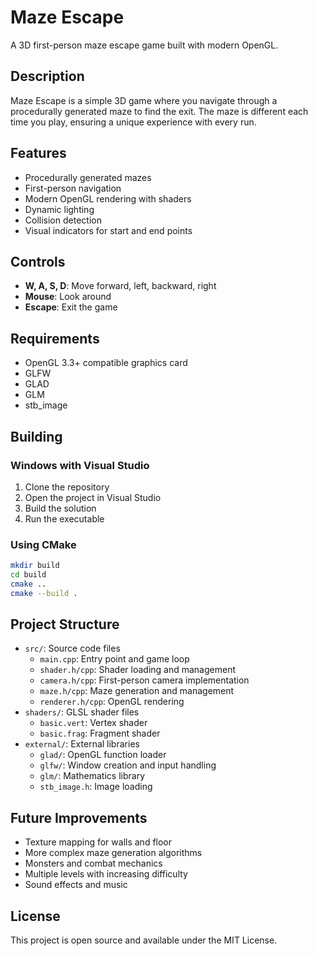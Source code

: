 # Maze Escape

A 3D first-person maze escape game built with modern OpenGL.

## Description

Maze Escape is a simple 3D game where you navigate through a procedurally generated maze to find the exit. The maze is different each time you play, ensuring a unique experience with every run.

## Features

- Procedurally generated mazes
- First-person navigation
- Modern OpenGL rendering with shaders
- Dynamic lighting
- Collision detection
- Visual indicators for start and end points

## Controls

- **W, A, S, D**: Move forward, left, backward, right
- **Mouse**: Look around
- **Escape**: Exit the game

## Requirements

- OpenGL 3.3+ compatible graphics card
- GLFW
- GLAD
- GLM
- stb_image

## Building

### Windows with Visual Studio

1. Clone the repository
2. Open the project in Visual Studio
3. Build the solution
4. Run the executable

### Using CMake

```bash
mkdir build
cd build
cmake ..
cmake --build .
```

## Project Structure

- `src/`: Source code files
  - `main.cpp`: Entry point and game loop
  - `shader.h/cpp`: Shader loading and management
  - `camera.h/cpp`: First-person camera implementation
  - `maze.h/cpp`: Maze generation and management
  - `renderer.h/cpp`: OpenGL rendering
- `shaders/`: GLSL shader files
  - `basic.vert`: Vertex shader
  - `basic.frag`: Fragment shader
- `external/`: External libraries
  - `glad/`: OpenGL function loader
  - `glfw/`: Window creation and input handling
  - `glm/`: Mathematics library
  - `stb_image.h`: Image loading

## Future Improvements

- Texture mapping for walls and floor
- More complex maze generation algorithms
- Monsters and combat mechanics
- Multiple levels with increasing difficulty
- Sound effects and music

## License

This project is open source and available under the MIT License.
